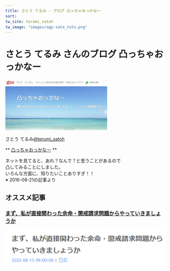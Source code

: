 ```yaml
---
title: さとう てるみ - ブログ 凸っちゃおっかなー   
sort: 
tw_site: terumi_satoh  
tw_image: "images/ogp-sato_totu.png"  
---
```

# さとう てるみ さんのブログ 凸っちゃおっかなー  

![sato_totu](images/ogp-sato_totu.png)

さとう てるみ[@terumi_satoh](https://twitter.com/terumi_satoh)

** [凸っちゃおっかなー](https://blog.goo.ne.jp/terumi_satoh)  **

ネットを見てると、あれ？なんで？と思うことがあるので  
凸してみることにしました。  
いろんな方面に、知りたいことありすぎ！！  
※ 2016-08-21の記事より  

## オススメ記事

###  [まず、私が直接関わった余命・懲戒請求問題からやっていきましょうか](https://blog.goo.ne.jp/terumi_satoh/e/e55b70dc9fa01f9a79088246c3ad9059)

[![sato_totu-blog_2022-08-15](images/sato_totu-blog_2022-08-15.png)](https://blog.goo.ne.jp/terumi_satoh/e/e55b70dc9fa01f9a79088246c3ad9059)

